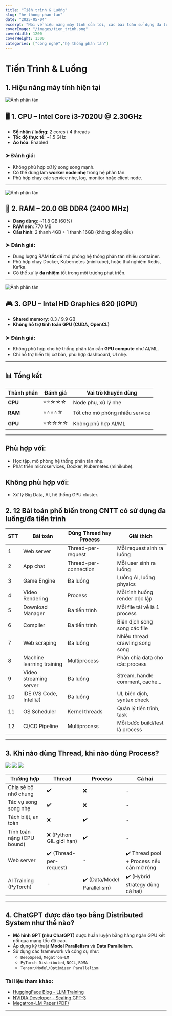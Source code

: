 ```yaml
---
title: "Tiến trình & Luồng"
slug: "he-thong-phan-tan"
date: "2025-05-04"
excerpt: "Nói về hiệu năng máy tính của tôi, các bài toán sử dụng đa luồng đa tiến trình."
coverImage: "/images/tien_trinh.png"
coverWidth: 1200
coverHeight: 1300
categories: ["công nghệ","hệ thống phân tán"]
---
```

# Tiến Trình & Luồng

## 1. Hiệu năng máy tính hiện tại

![Ảnh phân tán](/images/cpux.png)

## 🖥️ 1. CPU – Intel Core i3-7020U @ 2.30GHz

- **Số nhân / luồng**: 2 cores / 4 threads  
- **Tốc độ thực tế**: ~1.5 GHz  
- **Ảo hóa**: Enabled  

### ➤ Đánh giá:
- Không phù hợp xử lý song song mạnh.
- Có thể dùng làm **worker node nhẹ** trong hệ phân tán.
- Phù hợp chạy các service nhẹ, log, monitor hoặc client node.

---

![Ảnh phân tán](/images/memory.png)

## 🧠 2. RAM – 20.0 GB DDR4 (2400 MHz)

- **Đang dùng**: ~11.8 GB (60%)
- **RAM nén**: 770 MB  
- **Cấu hình**: 2 thanh 4GB + 1 thanh 16GB (không đồng đều)

### ➤ Đánh giá:
- Dung lượng RAM **tốt** để mô phỏng hệ thống phân tán nhiều container.
- Phù hợp chạy Docker, Kubernetes (minikube), hoặc thử nghiệm Redis, Kafka.
- Có thể xử lý **đa nhiệm** tốt trong môi trường phát triển.

---
![Ảnh phân tán](/images/gpux.png)

## 🎮 3. GPU – Intel HD Graphics 620 (iGPU)

- **Shared memory**: 0.3 / 9.9 GB  
- **Không hỗ trợ tính toán GPU (CUDA, OpenCL)**

### ➤ Đánh giá:
- Không phù hợp cho hệ thống phân tán cần **GPU compute** như AI/ML.
- Chỉ hỗ trợ hiển thị cơ bản, phù hợp dashboard, UI nhẹ.

---

## 📊 Tổng kết

| Thành phần | Đánh giá | Vai trò khuyên dùng |
|------------|----------|----------------------|
| **CPU** | ⭐⭐☆☆☆ | Node phụ, xử lý nhẹ |
| **RAM** | ⭐⭐⭐⭐☆ | Tốt cho mô phỏng nhiều service |
| **GPU** | ⭐☆☆☆☆ | Không phù hợp AI/ML |

---

##  Phù hợp với:
- Học tập, mô phỏng hệ thống phân tán nhẹ.
- Phát triển microservices, Docker, Kubernetes (minikube).

##  Không phù hợp với:
- Xử lý Big Data, AI, hệ thống GPU cluster.


## 2. 12 Bài toán phổ biến trong CNTT có sử dụng đa luồng/đa tiến trình

| STT | Bài toán                  | Dùng Thread hay Process | Giải thích                              |
|-----|---------------------------|--------------------------|------------------------------------------|
| 1   | Web server                | Thread-per-request       | Mỗi request sinh ra luồng                |
| 2   | App chat                  | Thread-per-connection    | Mỗi user sinh ra luồng                   |
| 3   | Game Engine               | Đa luồng                 | Luồng AI, luồng physics                  |
| 4   | Video Rendering           | Process                  | Mỗi tình huống render độc lập            |
| 5   | Download Manager          | Đa tiến trình            | Mỗi file tải về là 1 process             |
| 6   | Compiler                  | Đa tiến trình            | Biên dịch song song các file             |
| 7   | Web scraping              | Đa luồng                 | Nhiều thread crawling song song          |
| 8   | Machine learning training | Multiprocess             | Phân chia data cho các process           |
| 9   | Video streaming server    | Đa luồng                 | Stream, handle comment, cache...         |
| 10  | IDE (VS Code, IntelliJ)   | Đa luồng                 | UI, biên dịch, syntax check              |
| 11  | OS Scheduler              | Kernel threads           | Quản lý tiến trình, task                 |
| 12  | CI/CD Pipeline            | Multiprocess             | Mỗi bước build/test là process           |

---

## 3. Khi nào dùng Thread, khi nào dùng Process?

![](/images/vdthread-process.jpg)
![](/images/vdthread-process2.jpg)
![](/images/vdthread-process3.jpg)


| Trường hợp                 | Thread                        | Process                         | Cả hai                                      |
|---------------------------|-------------------------------|----------------------------------|----------------------------------------------|
| Chia sẻ bộ nhớ chung      | ✔️                             | ❌                               | -                                            |
| Tác vụ song song nhẹ      | ✔️                             | ❌                               | -                                            |
| Tách biệt, an toàn        | ❌                             | ✔️                               | -                                            |
| Tính toán nặng (CPU bound)| ❌ (Python GIL giới hạn)       | ✔️                               | -                                            |
| Web server                | ✔️ (Thread-per-request)        | -                                | ✔️ Thread pool + Process nếu cần mở rộng     |
| AI Training (PyTorch)     | -                             | ✔️ (Data/Model Parallelism)      | ✔️ (Hybrid strategy dùng cả hai)             |

---

## 4. ChatGPT được đào tạo bằng Distributed System như thế nào?

- **Mô hình GPT (như ChatGPT)** được huấn luyện bằng hàng ngàn GPU kết nối qua mạng tốc độ cao.
- Áp dụng kỹ thuật **Model Parallelism** và **Data Parallelism**.
- Sử dụng các framework và công cụ như:
  - `DeepSpeed`, `Megatron-LM`
  - `PyTorch Distributed`, `NCCL`, `RDMA`
  - `Tensor/Model/Optimizer Parallelism`

### Tài liệu tham khảo:

- [HuggingFace Blog - LLM Training](https://huggingface.co/blog/llm-training)  
- [NVIDIA Developer - Scaling GPT-3](https://developer.nvidia.com/blog/scaling-gpt-3-training-on-ams/)  
- [Megatron-LM Paper (PDF)](https://arxiv.org/pdf/2104.04473.pdf)

---

